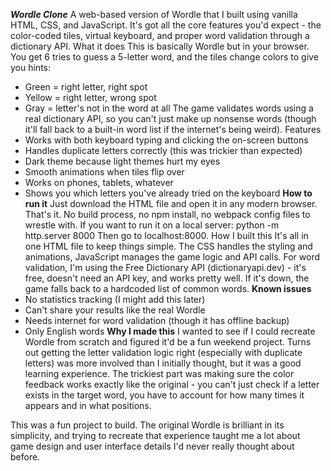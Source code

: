 ***Wordle Clone***
A web-based version of Wordle that I built using vanilla HTML, CSS, and JavaScript. It's got all the core features you'd expect - the color-coded tiles, virtual keyboard, and proper word validation through a dictionary API.
What it does
This is basically Wordle but in your browser. You get 6 tries to guess a 5-letter word, and the tiles change colors to give you hints:
* Green = right letter, right spot
* Yellow = right letter, wrong spot
* Gray = letter's not in the word at all
The game validates words using a real dictionary API, so you can't just make up nonsense words (though it'll fall back to a built-in word list if the internet's being weird).
Features
* Works with both keyboard typing and clicking the on-screen buttons
* Handles duplicate letters correctly (this was trickier than expected)
* Dark theme because light themes hurt my eyes
* Smooth animations when tiles flip over
* Works on phones, tablets, whatever
* Shows you which letters you've already tried on the keyboard
**How to run it**
Just download the HTML file and open it in any modern browser. That's it. No build process, no npm install, no webpack config files to wrestle with.
If you want to run it on a local server:
python -m http.server 8000
Then go to localhost:8000.
How I built this
It's all in one HTML file to keep things simple. The CSS handles the styling and animations, JavaScript manages the game logic and API calls.
For word validation, I'm using the Free Dictionary API (dictionaryapi.dev) - it's free, doesn't need an API key, and works pretty well. If it's down, the game falls back to a hardcoded list of common words.
**Known issues**
* No statistics tracking (I might add this later)
* Can't share your results like the real Wordle
* Needs internet for word validation (though it has offline backup)
* Only English words
**Why I made this**
I wanted to see if I could recreate Wordle from scratch and figured it'd be a fun weekend project. Turns out getting the letter validation logic right (especially with duplicate letters) was more involved than I initially thought, but it was a good learning experience.
The trickiest part was making sure the color feedback works exactly like the original - you can't just check if a letter exists in the target word, you have to account for how many times it appears and in what positions.

This was a fun project to build. The original Wordle is brilliant in its simplicity, and trying to recreate that experience taught me a lot about game design and user interface details I'd never really thought about before.
